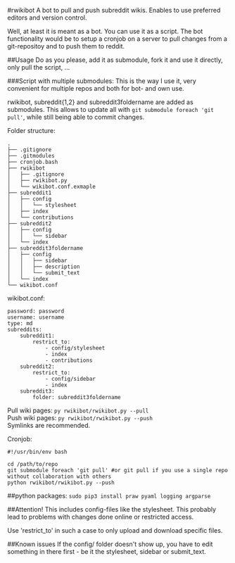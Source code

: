 #rwikibot
A bot to pull and push subreddit wikis. Enables to use preferred editors and
version control.

Well, at least it is meant as a bot. You can use it as a script. The bot
functionality would be to setup a cronjob on a server to pull changes from
a git-repositoy and to push them to reddit.

##Usage
Do as you please, add it as submodule, fork it and use it
directly, only pull the script, ...

###Script with multiple submodules:
This is the way I use it, very convenient for multiple repos
and both for bot- and own use.

rwikibot, subreddit{1,2} and subreddit3foldername are added
as submodules. This allows to update all with `git submodule
foreach 'git pull'`, while still being able to commit
changes.

Folder structure:
```
.
├── .gitignore
├── .gitmodules
├── cronjob.bash
├── rwikibot
│   ├── .gitignore
│   ├── rwikibot.py
│   └── wikibot.conf.exmaple
├── subreddit1
│   ├── config
│   │   └── stylesheet
│   ├── index
│   └── contributions
├── subreddit2
│   ├── config
│   │   └── sidebar
│   └── index
├── subreddit3foldername
│   ├── config
│   │   ├── sidebar
│   │   ├── description
│   │   └── submit_text
│   └── index
└── wikibot.conf
```
wikibot.conf:
```
password: password
username: username
type: md
subreddits:
    subreddit1:
        restrict_to:
            - config/stylesheet
            - index
            - contributions
    subreddit2:
        restrict_to:
            - config/sidebar
            - index
    subreddit3:
        folder: subreddit3foldername
```
Pull wiki pages: `py rwikibot/rwikibot.py --pull`  
Push wiki pages: `py rwikibot/rwikibot.py --push`  
Symlinks are recommended.

Cronjob:
```
#!/usr/bin/env bash

cd /path/to/repo
git submodule foreach 'git pull' #or git pull if you use a single repo without collaboration with others
python rwikibot/rwikibot.py --push
```

##python packages:
`sudo pip3 install praw pyaml logging argparse`

##Attention!
This includes config-files like the stylesheet. This probably lead to problems
with changes done online or restricted access.

Use 'restrict_to' in such a case to only upload and download specific files.

##Known issues
If the config/ folder doesn't show up, you have to edit
something in there first - be it the stylesheet, sidebar or
submit_text.
